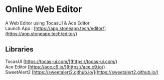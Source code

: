# Online Web Editor #
A Web Editor using TocasUI & Ace Editor  
Launch App : [https://app.stoneapp.tech/editor/](https://app.stoneapp.tech/editor/)

## Libraries
TocasUI [https://tocas-ui.com/](https://tocas-ui.com/)  
Ace Editor [https://ace.c9.io/](https://ace.c9.io/)  
SweetAlert2 [https://sweetalert2.github.io/](https://sweetalert2.github.io/)  
